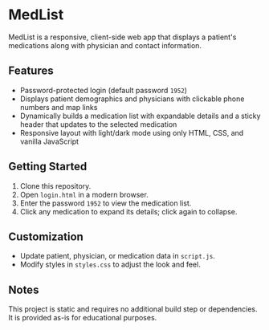 # MedList

MedList is a responsive, client-side web app that displays a patient's medications along with physician and contact information.

## Features
- Password-protected login (default password `1952`)
- Displays patient demographics and physicians with clickable phone numbers and map links
- Dynamically builds a medication list with expandable details and a sticky header that updates to the selected medication
- Responsive layout with light/dark mode using only HTML, CSS, and vanilla JavaScript

## Getting Started
1. Clone this repository.
2. Open `login.html` in a modern browser.
3. Enter the password `1952` to view the medication list.
4. Click any medication to expand its details; click again to collapse.

## Customization
- Update patient, physician, or medication data in `script.js`.
- Modify styles in `styles.css` to adjust the look and feel.

## Notes
This project is static and requires no additional build step or dependencies. It is provided as-is for educational purposes.
